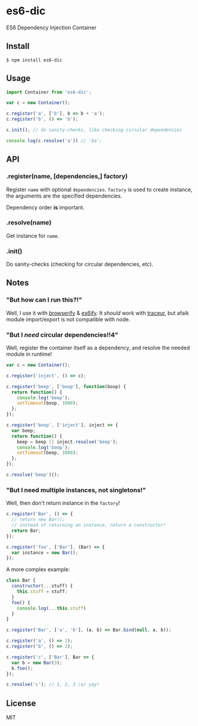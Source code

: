 # es6-dic

ES6 Dependency Injection Container

## Install

```
$ npm install es6-dic
```

## Usage

```js
import Container from 'es6-dic';

var c = new Container();

c.register('a', ['b'], b => b + 'a');
c.register('b', () => 'b');

c.init(); // do sanity-checks, like checking circular dependencies

console.log(c.resolve('a')) // 'ba';
```

## API

### .register(name, [dependencies,] factory)

Register `name` with optional `dependencies`.
`factory` is used to create instance,
the arguments are the specified dependencies.

Dependency order **is** important.

### .resolve(name)

Get instance for `name`.

### .init()

Do sanity-checks (checking for circular dependencies, etc).

## Notes

### "But how can I run this?!"

Well, I use it with
[browserify](https://github.com/substack/node-browserify) &
[es6ify](https://github.com/thlorenz/es6ify).
It *should* work with [traceur](https://github.com/google/traceur-compiler),
but afaik module import/export is not compatible with node.

### "But I *need* circular dependencies!!4"

Well, register the container itself as a dependency,
and resolve the needed module in runtime!

```js
var c = new Container();

c.register('inject', () => c);

c.register('beep', ['boop'], function(boop) {
  return function() {
    console.log('beep');
    setTimeout(boop, 1000);
  };
});

c.register('boop', ['inject'], inject => {
  var beep;
  return function() {
    beep = beep || inject.resolve('beep');
    console.log('boop');
    setTimeout(beep, 1000);
  };
});

c.resolve('beep')();
```

### "But I need multiple instances, not singletons!"

Well, then don't return instance in the `factory`!

```js
c.register('Bar', () => {
  // return new Bar();
  // instead of returning an instance, return a constructor!
  return Bar;
});

c.register('foo', ['Bar'], (Bar) => {
  var instance = new Bar();
});
```

A more complex example:

```js
class Bar {
  constructor(...stuff) {
    this.stuff = stuff;
  }
  foo() {
    console.log(...this.stuff)
  }
}

c.register('Bar', ['a', 'b'], (a, b) => Bar.bind(null, a, b));

c.register('a', () => 1);
c.register('b', () => 2);

c.register('c', ['Bar'], Bar => {
  var b = new Bar(3);
  b.foo();
});

c.resolve('c'); // 1, 2, 3 \o/ yay!
```

## License

MIT
